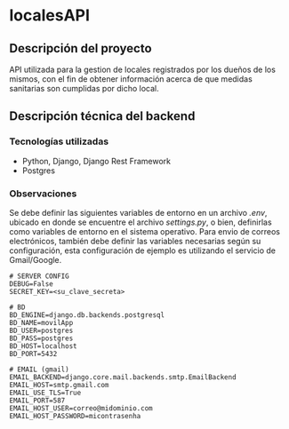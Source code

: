# localesAPI

## Descripción del proyecto
API utilizada para la gestion de locales registrados por los dueños de los mismos, con el fin de obtener información acerca de que medidas sanitarias son cumplidas por dicho local.

## Descripción técnica del backend
### Tecnologías utilizadas
* Python, Django, Django Rest Framework
* Postgres

### Observaciones
Se debe definir las siguientes variables de entorno en un archivo *.env*, ubicado en donde se encuentre el archivo *settings.py*, o bien, definirlas como variables de entorno en el sistema operativo. Para envio de correos electrónicos, también debe definir las variables necesarias según su configuración, esta configuración de ejemplo es utilizando el servicio de Gmail/Google.
```
# SERVER CONFIG
DEBUG=False
SECRET_KEY=<su_clave_secreta>

# BD
BD_ENGINE=django.db.backends.postgresql
BD_NAME=movilApp
BD_USER=postgres
BD_PASS=postgres
BD_HOST=localhost
BD_PORT=5432

# EMAIL (gmail)
EMAIL_BACKEND=django.core.mail.backends.smtp.EmailBackend
EMAIL_HOST=smtp.gmail.com
EMAIL_USE_TLS=True
EMAIL_PORT=587
EMAIL_HOST_USER=correo@midominio.com
EMAIL_HOST_PASSWORD=micontrasenha
```